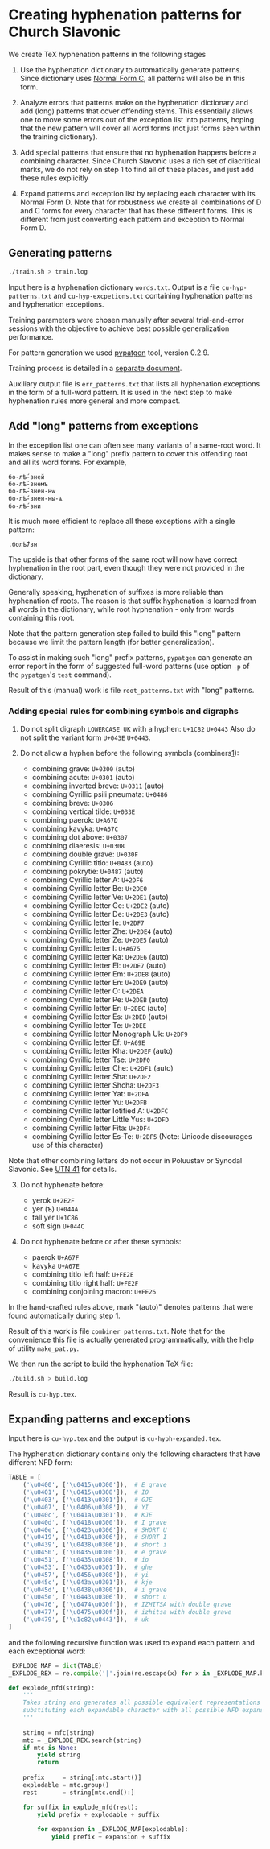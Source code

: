 # Creating hyphenation patterns for Church Slavonic

We create TeX hyphenation patterns in the following stages

1. Use the hyphenation dictionary to automatically generate patterns. 
   Since dictionary uses [Normal Form C](http://unicode.org/reports/tr15/), all patterns will also be in this form.

2. Analyze errors that patterns make on the hyphenation dictionary and add (long) patterns that cover offending stems. This
   essentially allows one to move some errors out of the exception list into patterns, hoping that the new pattern will
   cover all word forms (not just forms seen within the training dictionary).

3. Add special patterns that ensure that no hyphenation happens before a combining character. Since Church Slavonic
   uses a rich set of diacritical marks, we do not rely on step 1 to find all of these places, and just add these rules 
   explicitly

4. Expand patterns and exception list by replacing each character with its Normal Form D. Note that for robustness
   we create all combinations of D and C forms for every character that has these different forms. This is different
   from just converting each pattern and exception to Normal Form D.

## Generating patterns

```bash
./train.sh > train.log
```

Input here is a hyphenation dictionary `words.txt`. Output is a file `cu-hyp-patterns.txt` and `cu-hyp-excpetions.txt` 
containing hyphenation patterns and hyphenation exceptions.

Training parameters were chosen manually after several trial-and-error sessions with the objective to achieve best
possible generalization performance.

For pattern generation we used [pypatgen](https://pypi.python.org/pypi/pypatgen) tool, version 0.2.9. 

Training process is detailed in a [separate document](TRAINING.md).

Auxiliary output file is `err_patterns.txt` that lists all hyphenation exceptions in the form
of a full-word pattern. It is used in the next step to make hyphenation rules more general and more compact.


## Add "long" patterns from exceptions

In the exception list one can often see many variants of a same-root word. It makes sense to make a "long" prefix
pattern to cover this offending root and all its word forms. For example,
```
бо-лѣ́-зней
бо-лѣ́-знемъ
бо-лѣ́-знен-нѡ
бо-лѣ́-знен-ны-ѧ
бо-лѣ́-зни
```
It is much more efficient to replace all these exceptions with a single pattern:
```
.болѣ́7зн
```
The upside is that other forms of the same root will now have correct hyphenation in the root part, even though they were not provided in the dictionary.

Generally speaking, hyphenation of suffixes is more reliable than hyphenation of roots. The reason is that suffix hyphenation
is learned from all words in the dictionary, while root hyphenation - only from words containing this root.

Note that the pattern generation step failed to build this "long" pattern because we limit the pattern length (for better generalization).

To assist in making such "long" prefix patterns, `pypatgen` can generate an error report in the form of suggested full-word
patterns (use option `-p` of the `pypatgen`'s `test` command).

Result of this (manual) work is file `root_patterns.txt` with "long" patterns.


### Adding special rules for combining symbols and digraphs

1. Do not split digraph `LOWERCASE UK` with a hyphen: `U+1C82` `U+0443`
    Also do not split the variant form `U+043E` `U+0443`.

2. Do not allow a hyphen before the following symbols (combiners[1]):
   * combining grave: `U+0300` (auto)
   * combining acute: `U+0301` (auto)
   * combining inverted breve: `U+0311` (auto)
   * combining Cyrillic psili pneumata: `U+0486`
   * combining breve: `U+0306`
   * combining vertical tilde: `U+033E`
   * combining paerok: `U+A67D`
   * combining kavyka: `U+A67C`
   * combining dot above: `U+0307`
   * combining diaeresis: `U+0308`
   * combining double grave: `U+030F`
   * combining Cyrillic titlo: `U+0483` (auto)
   * combining pokrytie: `U+0487` (auto)
   * combining Cyrillic letter A: `U+2DF6`
   * combining Cyrillic letter Be: `U+2DE0`
   * combining Cyrillic letter Ve: `U+2DE1` (auto)
   * combining Cyrillic letter Ge: `U+2DE2` (auto)
   * combining Cyrillic letter De: `U+2DE3` (auto)
   * combining Cyrillic letter Ie: `U+2DF7` 
   * combining Cyrillic letter Zhe: `U+2DE4` (auto)
   * combining Cyrillic letter Ze: `U+2DE5` (auto)
   * combining Cyrillic letter I: `U+A675`
   * combining Cyrillic letter Ka: `U+2DE6` (auto)
   * combining Cyrillic letter El: `U+2DE7` (auto)
   * combining Cyrillic letter Em: `U+2DE8` (auto)
   * combining Cyrillic letter En: `U+2DE9` (auto)
   * combining Cyrillic letter O: `U+2DEA`
   * combining Cyrillic letter Pe: `U+2DEB` (auto)
   * combining Cyrillic letter Er: `U+2DEC` (auto)
   * combining Cyrillic letter Es: `U+2DED` (auto)
   * combining Cyrillic letter Te: `U+2DEE`
   * combining Cyrillic letter Monograph Uk: `U+2DF9`
   * combining Cyrillic letter Ef: `U+A69E`
   * combining Cyrillic letter Kha: `U+2DEF` (auto)
   * combining Cyrillic letter Tse: `U+2DF0`
   * combining Cyrillic letter Che: `U+2DF1` (auto)
   * combining Cyrillic letter Sha: `U+2DF2`
   * combining Cyrillic letter Shcha: `U+2DF3`
   * combining Cyrillic letter Yat: `U+2DFA`
   * combining Cyrillic letter Yu: `U+2DFB`
   * combining Cyrillic letter Iotified A: `U+2DFC`
   * combining Cyrillic letter Little Yus: `U+2DFD`
   * combining Cyrillic letter Fita: `U+2DF4`
   * combining Cyrillic letter Es-Te: `U+2DF5` (Note: Unicode discourages use of this character)

Note that other combining letters do not occur in Poluustav or Synodal Slavonic. 
See [UTN 41](http://www.unicode.org/notes/tn41/) for details.

3. Do not hyphenate before:
   * yerok `U+2E2F`
   * yer (ъ) `U+044A`
   * tall yer `U+1C86`
   * soft sign `U+044C`

4. Do not hyphenate before or after these symbols:
   * paerok `U+A67F`
   * kavyka `U+A67E`
   * combining titlo left half: `U+FE2E`
   * combining titlo right half: `U+FE2F`
   * combining conjoining macron: `U+FE26`

In the hand-crafted rules above, mark "(auto)" denotes patterns that were found automatically during step 1.

Result of this work is file `combiner_patterns.txt`. Note that for the convenience this file is actually generated programmatically, with
the help of utility `make_pat.py`.

We then run the script to build the hyphenation TeX file:

```bash
./build.sh > build.log
```
Result is `cu-hyp.tex`.

## Expanding patterns and exceptions

Input here is `cu-hyp.tex` and the output is `cu-hyph-expanded.tex`.

The hyphenation dictionary contains only the following characters that have different NFD form:

```python
TABLE = [
    ('\u0400', ['\u0415\u0300']),  # E grave
    ('\u0401', ['\u0415\u0308']),  # IO
    ('\u0403', ['\u0413\u0301']),  # GJE
    ('\u0407', ['\u0406\u0308']),  # YI
    ('\u040c', ['\u041a\u0301']),  # KJE
    ('\u040d', ['\u0418\u0300']),  # I grave
    ('\u040e', ['\u0423\u0306']),  # SHORT U
    ('\u0419', ['\u0418\u0306']),  # SHORT I
    ('\u0439', ['\u0438\u0306']),  # short i
    ('\u0450', ['\u0435\u0300']),  # e grave
    ('\u0451', ['\u0435\u0308']),  # io
    ('\u0453', ['\u0433\u0301']),  # ghe
    ('\u0457', ['\u0456\u0308']),  # yi
    ('\u045c', ['\u043a\u0301']),  # kje
    ('\u045d', ['\u0438\u0300']),  # i grave
    ('\u045e', ['\u0443\u0306']),  # short u
    ('\u0476', ['\u0474\u030f']),  # IZHITSA with double grave
    ('\u0477', ['\u0475\u030f']),  # izhitsa with double grave
    ('\u0479', ['\u1c82\u0443']),  # uk
]
```
and the following recursive function was used to expand each pattern and each exceptional word:

```python
_EXPLODE_MAP = dict(TABLE)
_EXPLODE_REX = re.compile('|'.join(re.escape(x) for x in _EXPLODE_MAP.keys()))

def explode_nfd(string):
    '''
    Takes string and generates all possible equivalent representations by
    substituting each expandable character with all possible NFD expansions.
    '''
    
    string = nfc(string)
    mtc = _EXPLODE_REX.search(string)
    if mtc is None:
        yield string
        return
    
    prefix     = string[:mtc.start()]
    explodable = mtc.group()
    rest       = string[mtc.end():]

    for suffix in explode_nfd(rest):
        yield prefix + explodable + suffix
        
        for expansion in _EXPLODE_MAP[explodable]:
            yield prefix + expansion + suffix
```

[1]: https://cloud.githubusercontent.com/assets/569458/13713500/42d607e2-e797-11e5-9632-10e8b5f6ada2.png
